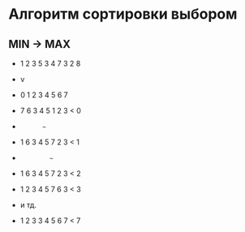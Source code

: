 # Алгоритм сортировки выбором


## MIN -> MAX

- 1 2 3 5 3 4 7 3 2 8

- v
- 0 1 2 3 4 5 6 7
- 7 6 3 4 5 1 2 3  < 0
-           ~
- 1 6 3 4 5 7 2 3  < 1


-             ~
- 1 6 3 4 5 7 2 3  < 2

- 1 2 3 4 5 7 6 3  < 3
- и тд.

- 1 2 3 3 4 5 6 7  < 7